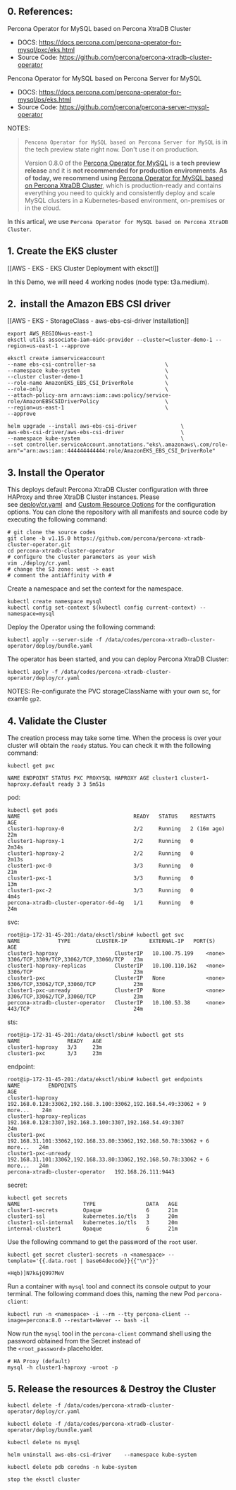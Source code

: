 ## 0. References:

Percona Operator for MySQL based on Percona XtraDB Cluster
- DOCS: https://docs.percona.com/percona-operator-for-mysql/pxc/eks.html
- Source Code: https://github.com/percona/percona-xtradb-cluster-operator

Pencona Operator for MySQL based on Percona Server for MySQL
- DOCS: https://docs.percona.com/percona-operator-for-mysql/ps/eks.html
- Source Code: https://github.com/percona/percona-server-mysql-operator

NOTES:
>`Pencona Operator for MySQL based on Percona Server for MySQL` is in the tech preview state right now. Don't use it on production.
>
>Version 0.8.0 of the [Percona Operator for MySQL](https://github.com/percona/percona-server-mysql-operator) is **a tech preview release** and it is **not recommended for production environments**. **As of today, we recommend using** [Percona Operator for MySQL based on Percona XtraDB Cluster](https://www.percona.com/doc/kubernetes-operator-for-pxc/index.html), which is production-ready and contains everything you need to quickly and consistently deploy and scale MySQL clusters in a Kubernetes-based environment, on-premises or in the cloud.

In this artical, we use  `Percona Operator for MySQL based on Percona XtraDB Cluster`.

## 1.  Create the EKS cluster

[[AWS - EKS - EKS Cluster Deployment with eksctl]]

In this Demo, we will need 4 working nodes (node type: t3a.medium).
## 2.  install the Amazon EBS CSI driver

[[AWS - EKS - StorageClass - aws-ebs-csi-driver Installation]]

```
export AWS_REGION=us-east-1 
eksctl utils associate-iam-oidc-provider --cluster=cluster-demo-1 --region=us-east-1 --approve

eksctl create iamserviceaccount         
--name ebs-csi-controller-sa                      \         
--namespace kube-system                           \
--cluster cluster-demo-1                          \
--role-name AmazonEKS_EBS_CSI_DriverRole          \
--role-only                                       \
--attach-policy-arn arn:aws:iam::aws:policy/service-role/AmazonEBSCSIDriverPolicy                     \
--region=us-east-1                                \
--approve

helm upgrade --install aws-ebs-csi-driver              \  
aws-ebs-csi-driver/aws-ebs-csi-driver                  \
--namespace kube-system                                \
--set controller.serviceAccount.annotations."eks\.amazonaws\.com/role-arn"="arn:aws:iam::444444444444:role/AmazonEKS_EBS_CSI_DriverRole"
```

## 3. Install the Operator

This deploys default Percona XtraDB Cluster configuration with three HAProxy and three XtraDB Cluster instances. Please see [deploy/cr.yaml](https://raw.githubusercontent.com/percona/percona-xtradb-cluster-operator/v1.15.0/deploy/cr.yaml)  and [Custom Resource Options](https://docs.percona.com/percona-operator-for-mysql/pxc/operator.html) for the configuration options. You can clone the repository with all manifests and source code by executing the following command:
```
# git clone the source codes 
git clone -b v1.15.0 https://github.com/percona/percona-xtradb-cluster-operator.git
cd percona-xtradb-cluster-operator
# configure the cluster parameters as your wish
vim ./deploy/cr.yaml
# change the S3 zone: west -> east
# comment the antiAffinity with #
```

Create a namespace and set the context for the namespace.
```
kubectl create namespace mysql
kubectl config set-context $(kubectl config current-context) --namespace=mysql
```

Deploy the Operator using the following command:
```
kubectl apply --server-side -f /data/codes/percona-xtradb-cluster-operator/deploy/bundle.yaml
```

The operator has been started, and you can deploy Percona XtraDB Cluster:
```
kubectl apply -f /data/codes/percona-xtradb-cluster-operator/deploy/cr.yaml
```

NOTES:
Re-configurate the PVC storageClassName with your own sc, for examle `gp2`.
## 4. Validate the Cluster

The creation process may take some time. When the process is over your cluster will obtain the `ready` status. You can check it with the following command:
```
kubectl get pxc
```

```
NAME ENDPOINT STATUS PXC PROXYSQL HAPROXY AGE cluster1 cluster1-haproxy.default ready 3 3 5m51s
```

pod:
```
kubectl get pods
NAME                                    READY   STATUS    RESTARTS      AGE
cluster1-haproxy-0                      2/2     Running   2 (16m ago)   22m
cluster1-haproxy-1                      2/2     Running   0             2m34s
cluster1-haproxy-2                      2/2     Running   0             2m13s
cluster1-pxc-0                          3/3     Running   0             21m
cluster1-pxc-1                          3/3     Running   0             13m
cluster1-pxc-2                          3/3     Running   0             4m4s
percona-xtradb-cluster-operator-6d-4g   1/1     Running   0             24m
```

svc:
```
root@ip-172-31-45-201:/data/eksctl/sbin# kubectl get svc
NAME            TYPE        CLUSTER-IP       EXTERNAL-IP   PORT(S)         AGE
cluster1-haproxy                  ClusterIP   10.100.75.199    <none>        3306/TCP,3309/TCP,33062/TCP,33060/TCP   23m
cluster1-haproxy-replicas         ClusterIP   10.100.110.162   <none>        3306/TCP                                23m
cluster1-pxc                      ClusterIP   None             <none>        3306/TCP,33062/TCP,33060/TCP            23m
cluster1-pxc-unready              ClusterIP   None             <none>        3306/TCP,33062/TCP,33060/TCP            23m
percona-xtradb-cluster-operator   ClusterIP   10.100.53.38     <none>        443/TCP                                 24m
```

sts:
```
root@ip-172-31-45-201:/data/eksctl/sbin# kubectl get sts
NAME               READY   AGE
cluster1-haproxy   3/3     23m
cluster1-pxc       3/3     23m
```

endpoint:
```
root@ip-172-31-45-201:/data/eksctl/sbin# kubectl get endpoints
NAME         ENDPOINTS                                                     AGE
cluster1-haproxy                  192.168.0.128:33062,192.168.3.100:33062,192.168.54.49:33062 + 9 more...    24m
cluster1-haproxy-replicas         192.168.0.128:3307,192.168.3.100:3307,192.168.54.49:3307                   24m
cluster1-pxc                      192.168.31.101:33062,192.168.33.80:33062,192.168.50.78:33062 + 6 more...   24m
cluster1-pxc-unready              192.168.31.101:33062,192.168.33.80:33062,192.168.50.78:33062 + 6 more...   24m
percona-xtradb-cluster-operator   192.168.26.111:9443                            
```

secret:
```
kubectl get secrets
NAME                    TYPE                DATA   AGE
cluster1-secrets        Opaque              6      21m
cluster1-ssl            kubernetes.io/tls   3      20m
cluster1-ssl-internal   kubernetes.io/tls   3      20m
internal-cluster1       Opaque              6      21m
```

Use the following command to get the password of the `root` user.
```
kubectl get secret cluster1-secrets -n <namespace> --template='{{.data.root | base64decode}}{{"\n"}}'
```

```
+Hqb)]N7k&jQ997MeV
```

Run a container with `mysql` tool and connect its console output to your terminal. The following command does this, naming the new Pod `percona-client`:
```
kubectl run -n <namespace> -i --rm --tty percona-client --image=percona:8.0 --restart=Never -- bash -il
```

Now run the `mysql` tool in the `percona-client` command shell using the password obtained from the Secret instead of the `<root_password>` placeholder.
```
# HA Proxy (default)
mysql -h cluster1-haproxy -uroot -p
```

## 5. Release the resources & Destroy the Cluster

```
kubectl delete -f /data/codes/percona-xtradb-cluster-operator/deploy/cr.yaml

kubectl delete -f /data/codes/percona-xtradb-cluster-operator/deploy/bundle.yaml

kubectl delete ns mysql

helm uninstall aws-ebs-csi-driver    --namespace kube-system

kubectl delete pdb coredns -n kube-system

stop the eksctl cluster 
```




